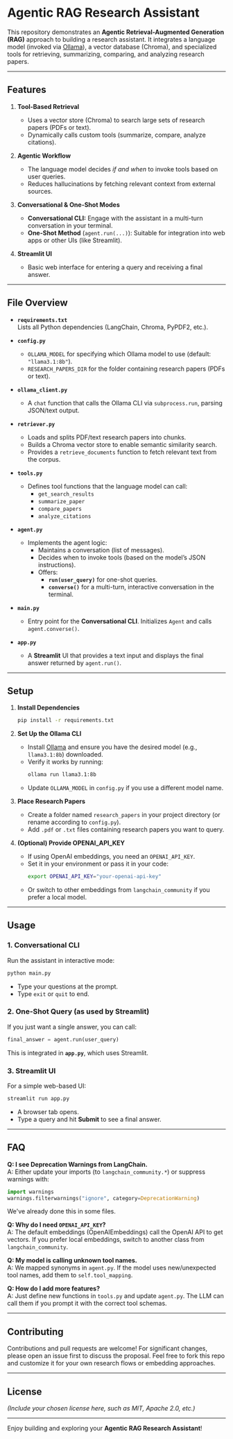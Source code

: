 # Agentic RAG Research Assistant

This repository demonstrates an **Agentic Retrieval-Augmented Generation (RAG)** approach to building a research assistant. It integrates a language model (invoked via [Ollama](https://github.com/jmorganca/ollama)), a vector database (Chroma), and specialized tools for retrieving, summarizing, comparing, and analyzing research papers.

---

## Features

1. **Tool-Based Retrieval**  
   - Uses a vector store (Chroma) to search large sets of research papers (PDFs or text).
   - Dynamically calls custom tools (summarize, compare, analyze citations).

2. **Agentic Workflow**  
   - The language model decides *if and when* to invoke tools based on user queries.
   - Reduces hallucinations by fetching relevant context from external sources.

3. **Conversational & One-Shot Modes**  
   - **Conversational CLI:** Engage with the assistant in a multi-turn conversation in your terminal.
   - **One-Shot Method** (`agent.run(...)`): Suitable for integration into web apps or other UIs (like Streamlit).

4. **Streamlit UI**  
   - Basic web interface for entering a query and receiving a final answer.

---

## File Overview

- **`requirements.txt`**  
  Lists all Python dependencies (LangChain, Chroma, PyPDF2, etc.).

- **`config.py`**  
  - `OLLAMA_MODEL` for specifying which Ollama model to use (default: `"llama3.1:8b"`).
  - `RESEARCH_PAPERS_DIR` for the folder containing research papers (PDFs or text).

- **`ollama_client.py`**  
  - A `chat` function that calls the Ollama CLI via `subprocess.run`, parsing JSON/text output.

- **`retriever.py`**  
  - Loads and splits PDF/text research papers into chunks.
  - Builds a Chroma vector store to enable semantic similarity search.
  - Provides a `retrieve_documents` function to fetch relevant text from the corpus.

- **`tools.py`**  
  - Defines tool functions that the language model can call:
    - `get_search_results`
    - `summarize_paper`
    - `compare_papers`
    - `analyze_citations`

- **`agent.py`**  
  - Implements the agent logic:
    - Maintains a conversation (list of messages).
    - Decides when to invoke tools (based on the model’s JSON instructions).
    - Offers:
      - **`run(user_query)`** for one-shot queries.
      - **`converse()`** for a multi-turn, interactive conversation in the terminal.

- **`main.py`**  
  - Entry point for the **Conversational CLI**. Initializes `Agent` and calls `agent.converse()`.

- **`app.py`**  
  - A **Streamlit** UI that provides a text input and displays the final answer returned by `agent.run()`.

---

## Setup

1. **Install Dependencies**

   ```bash
   pip install -r requirements.txt
   ```

2. **Set Up the Ollama CLI**

   - Install [Ollama](https://github.com/jmorganca/ollama) and ensure you have the desired model (e.g., `llama3.1:8b`) downloaded.
   - Verify it works by running:
     ```bash
     ollama run llama3.1:8b
     ```
   - Update `OLLAMA_MODEL` in `config.py` if you use a different model name.

3. **Place Research Papers**

   - Create a folder named `research_papers` in your project directory (or rename according to `config.py`).
   - Add `.pdf` or `.txt` files containing research papers you want to query.

4. **(Optional) Provide OPENAI_API_KEY**

   - If using OpenAI embeddings, you need an `OPENAI_API_KEY`.  
   - Set it in your environment or pass it in your code:
     ```bash
     export OPENAI_API_KEY="your-openai-api-key"
     ```
   - Or switch to other embeddings from `langchain_community` if you prefer a local model.

---

## Usage

### 1. Conversational CLI

Run the assistant in interactive mode:

```bash
python main.py
```

- Type your questions at the prompt.
- Type `exit` or `quit` to end.

### 2. One-Shot Query (as used by Streamlit)

If you just want a single answer, you can call:

```python
final_answer = agent.run(user_query)
```

This is integrated in **`app.py`**, which uses Streamlit.

### 3. Streamlit UI

For a simple web-based UI:

```bash
streamlit run app.py
```

- A browser tab opens.  
- Type a query and hit **Submit** to see a final answer.

---

## FAQ

**Q: I see Deprecation Warnings from LangChain.**  
A: Either update your imports (to `langchain_community.*`) or suppress warnings with:
```python
import warnings
warnings.filterwarnings("ignore", category=DeprecationWarning)
```
We've already done this in some files.

**Q: Why do I need `OPENAI_API_KEY`?**  
A: The default embeddings (OpenAIEmbeddings) call the OpenAI API to get vectors. If you prefer local embeddings, switch to another class from `langchain_community`.

**Q: My model is calling unknown tool names.**  
A: We mapped synonyms in `agent.py`. If the model uses new/unexpected tool names, add them to `self.tool_mapping`.  

**Q: How do I add more features?**  
A: Just define new functions in `tools.py` and update `agent.py`. The LLM can call them if you prompt it with the correct tool schemas.

---

## Contributing

Contributions and pull requests are welcome! For significant changes, please open an issue first to discuss the proposal. Feel free to fork this repo and customize it for your own research flows or embedding approaches.

---

## License

*(Include your chosen license here, such as MIT, Apache 2.0, etc.)*

---

Enjoy building and exploring your **Agentic RAG Research Assistant**!

